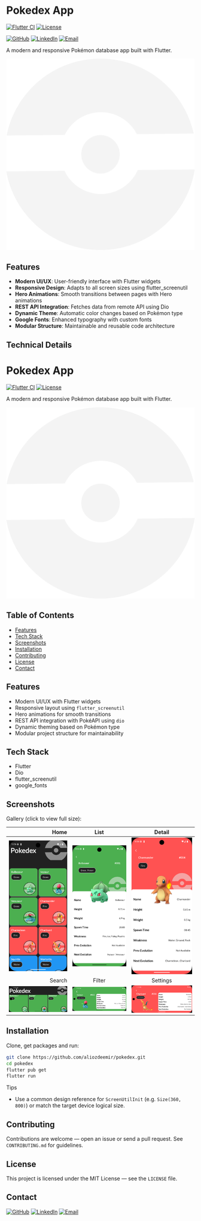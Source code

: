 
# Pokedex App

[![Flutter CI](https://github.com/aliozdeemir/pokedex/actions/workflows/flutter-ci.yml/badge.svg)](https://github.com/aliozdeemir/pokedex/actions/workflows/flutter-ci.yml) [![License](https://img.shields.io/github/license/aliozdeemir/pokedex)](LICENSE)

[![GitHub](https://img.shields.io/badge/GitHub-@aliozdeemir-181717?style=for-the-badge&logo=github&logoColor=white)](https://github.com/aliozdeemir) [![LinkedIn](https://img.shields.io/badge/LinkedIn-Aoz%20Demir-0A66C2?style=for-the-badge&logo=linkedin&logoColor=white)](https://www.linkedin.com/in/aoz-demir) [![Email](https://img.shields.io/badge/Email-aoz.demir%40outlook.com-D14836?style=for-the-badge&logo=microsoft-outlook&logoColor=white)](mailto:aoz.demir@outlook.com)

A modern and responsive Pokémon database app built with Flutter.

![Pokedex App](images/pokeball.png)

## Features

- **Modern UI/UX**: User-friendly interface with Flutter widgets
- **Responsive Design**: Adapts to all screen sizes using flutter_screenutil
- **Hero Animations**: Smooth transitions between pages with Hero animations
- **REST API Integration**: Fetches data from remote API using Dio
- **Dynamic Theme**: Automatic color changes based on Pokémon type
- **Google Fonts**: Enhanced typography with custom fonts
- **Modular Structure**: Maintainable and reusable code architecture

## Technical Details

# Pokedex App

[![Flutter CI](https://github.com/aliozdeemir/pokedex/actions/workflows/flutter-ci.yml/badge.svg)](https://github.com/aliozdeemir/pokedex/actions/workflows/flutter-ci.yml) [![License](https://img.shields.io/github/license/aliozdeemir/pokedex)](LICENSE)

A modern and responsive Pokémon database app built with Flutter.

![Pokedex App](images/pokeball.png)

## Table of Contents
- [Features](#features)
- [Tech Stack](#tech-stack)
- [Screenshots](#screenshots)
- [Installation](#installation)
- [Contributing](#contributing)
- [License](#license)
- [Contact](#contact)

## Features

- Modern UI/UX with Flutter widgets
- Responsive layout using `flutter_screenutil`
- Hero animations for smooth transitions
- REST API integration with PokéAPI using `dio`
- Dynamic theming based on Pokémon type
- Modular project structure for maintainability

## Tech Stack

- Flutter
- Dio
- flutter_screenutil
- google_fonts

## Screenshots

Gallery (click to view full size):

| Home | List | Detail |
| ---: | :---: | :---: |
| [![home](screenshots/phone1.png)](screenshots/phone1.png) | [![list](screenshots/phone2.png)](screenshots/phone2.png) | [![detail](screenshots/phone3.png)](screenshots/phone3.png) |
| Search | Filter | Settings |
| [![search](screenshots/phone4.png)](screenshots/phone4.png) | [![filter](screenshots/phone5.png)](screenshots/phone5.png) | [![settings](screenshots/phone6.png)](screenshots/phone6.png) |

## Installation

Clone, get packages and run:

```bash
git clone https://github.com/aliozdeemir/pokedex.git
cd pokedex
flutter pub get
flutter run
```

Tips
- Use a common design reference for `ScreenUtilInit` (e.g. `Size(360, 800)`) or match the target device logical size.

## Contributing

Contributions are welcome — open an issue or send a pull request. See `CONTRIBUTING.md` for guidelines.

## License

This project is licensed under the MIT License — see the `LICENSE` file.

## Contact

<p>
	<a href="https://github.com/aliozdeemir"><img src="https://img.shields.io/badge/GitHub-@aliozdeemir-181717?style=flat-square&logo=github&logoColor=white" alt="GitHub"/></a>
	<a href="https://www.linkedin.com/in/aoz-demir"><img src="https://img.shields.io/badge/LinkedIn-Aoz%20Demir-0A66C2?style=flat-square&logo=linkedin&logoColor=white" alt="LinkedIn"/></a>
	<a href="mailto:aoz.demir@outlook.com"><img src="https://img.shields.io/badge/Email-aoz.demir%40outlook.com-D14836?style=flat-square&logo=microsoft-outlook&logoColor=white" alt="Email"/></a>
</p>
